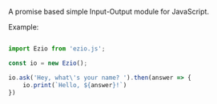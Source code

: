 A promise based simple Input-Output module for JavaScript.

Example:

```js

import Ezio from 'ezio.js';

const io = new Ezio();

io.ask('Hey, what\'s your name? ').then(answer => {
    io.print(`Hello, ${answer}!`)
})
```